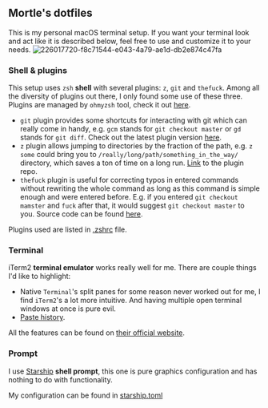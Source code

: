 ## Mortle's dotfiles

This is my personal macOS terminal setup. If you want your terminal look and act like it is described below, feel free to use and customize it to your needs.
![226017720-f8c71544-e043-4a79-ae1d-db2e874c47fa](https://user-images.githubusercontent.com/41650348/226021274-ab8f5f39-89ff-4f6f-991e-57d459b76d9b.png)

### Shell & plugins
This setup uses `zsh` **shell** with several plugins: `z`, `git` and `thefuck`. Among all the diversity of plugins out there, I only found some use of these three. Plugins are managed by `ohmyzsh` tool, check it out [here](https://github.com/ohmyzsh/ohmyzsh).
- `git` plugin provides some shortcuts for interacting with git which can really come in handy, e.g. `gcm` stands for `git checkout master` or `gd` stands for `git diff`. Check out the latest plugin version [here](https://github.com/ohmyzsh/ohmyzsh/blob/master/plugins/git/git.plugin.zsh).
- `z` plugin allows jumping to directories by the fraction of the path, e.g. `z some` could bring you to `/really/long/path/something_in_the_way/` directory, which saves a ton of time on a long run. [Link](https://github.com/agkozak/zsh-z) to the plugin repo.
- `thefuck` plugin is useful for correcting typos in entered commands without rewriting the whole command as long as this command is simple enough and were entered before. E.g. if you entered `git checkout mamster` and `fuck` after that, it would suggest `git checkout master` to you. Source code can be found [here](https://github.com/ohmyzsh/ohmyzsh/blob/master/plugins/thefuck/thefuck.plugin.zsh).

Plugins used are listed in [.zshrc](https://github.com/Mortle/dotfiles/blob/master/.zshrc) file.

### Terminal
iTerm2 **terminal emulator** works really well for me. There are couple things I'd like to highlight:
- Native `Terminal`'s split panes for some reason never worked out for me, I find `iTerm2`'s  a lot more intuitive. And having multiple open terminal windows at once is pure evil. 
- [Paste history](https://iterm2.com/3.0/documentation-menu-items.html#:~:text=Edit%20%3E%20Open%20Paste%20History..,that%20appear%20in%20the%20value.).

All the features can be found on [their official website](https://iterm2.com/features.html).

### Prompt
I use [Starship](https://starship.rs/) **shell prompt**, this one is pure graphics configuration and has nothing to do with functionality.

My configuration can be found in [starship.toml](https://github.com/Mortle/dotfiles/blob/master/starship.toml)
